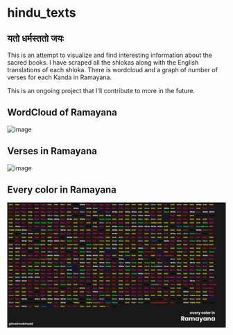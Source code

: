 # **hindu_texts**

## **यतो धर्मस्ततो जयः**

This is an attempt to visualize and find interesting information about the sacred books. I have scraped all the shlokas along with the English translations of each shloka. There is wordcloud and a graph of number of verses for each Kanda in Ramayana. 

This is an ongoing project that I'll contribute to more in the future.

## **WordCloud of Ramayana**
![image](https://github.com/sp1nalcord/hindu_texts/blob/master/result/WordClouds/wordcloud_ramayana.png)

## **Verses in Ramayana**
![image](https://github.com/sp1nalcord/hindu_texts/blob/master/result/Graph/ramayana_verses.png)

## **Every color in Ramayana**
![image](https://github.com/reedkihaddi/hindu_texts/blob/master/result/every_color.png)

